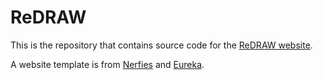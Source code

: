 # ReDRAW

This is the repository that contains source code for the [ReDRAW website](https://redraw-research.github.io/project).

A website template is from [Nerfies](https://github.com/nerfies/nerfies.github.io/tree/main) and [Eureka](https://github.com/eureka-research/eureka-research.github.io/tree/main).
